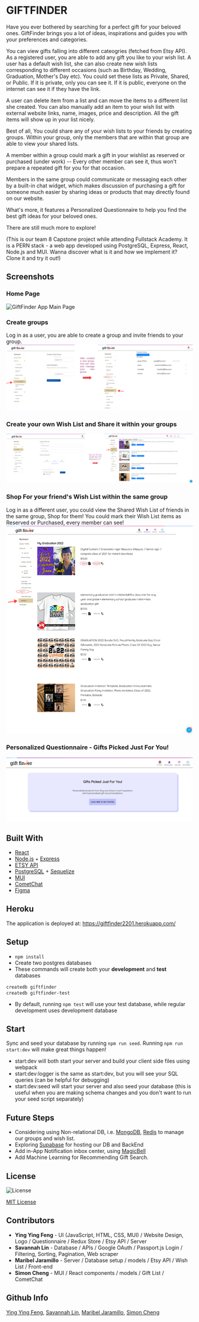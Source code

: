 # GIFTFINDER

Have you ever bothered by searching for a perfect gift for your beloved ones. GiftFinder brings you a lot of ideas, inspirations and guides you with your preferences and categories.

You can view gifts falling into different cateogries (fetched from Etsy API). As a registered user, you are able to add any gift you like to your wish list. A user has a default wish list, she can also create new wish lists corresponding to different occasions (such as Birthday, Wedding, Graduation, Mother's Day etc). You could set these lists as Private, Shared, or Public. If it is private, only you can see it. If it is public, everyone on the internet can see it if they have the link.

A user can delete item from a list and can move the items to a different list she created.
You can also manually add an item to your wish list with external website links, name, images, price and description. All the gift items will show up in your list nicely.  

Best of all, You could share any of your wish lists to your friends by creating groups. Within your group, only the members that are within that group are able to view your shared lists.

A member within a group could mark a gift in your wishlist as reserved or purchased (under work) -- Every other member can see it, thus won't prepare a repeated gift for you for that occasion.

Members in the same group could communicate or messaging each other by a built-in chat widget, which makes discussion of purchasing a gift for someone much easier by sharing ideas or products that may directly found on our website.

What's more, it features a Personalized Questionnaire to help you find the best gift ideas for your beloved ones.

There are still much more to explore!

(This is our team 8 Capstone project while attending Fullstack Academy. It is a PERN stack - a web app developed using PostgreSQL, Express, React, Node.js and MUI. Wanna discover what is it and how we implement it? Clone it and try it out!)

## Screenshots

### Home Page
<img src="public/assets/GiftFinder_HomePage.png" alt="GiftFinder App Main Page">

### Create groups
Log in as a user, you are able to create a group and invite friends to your group.
<img src="public/assets/GiftFinder_CreateGroup_InviteFriends.png" alt="GiftFinder Creating Group and Inviting Friends">

### Create your own Wish List and Share it within your groups
<img src="public/assets/GiftFinder_CreateShareWishList.png" alt="GiftFinder Create and Share Wish List">

### Shop For your friend's Wish List within the same group
Log in as a different user, you could view the Shared Wish List of friends in the same group, Shop for them!
You could mark their Wish List items as Reserved or Purchased, every member can see!
<img src="public/assets/GiftFinder_ShopForSharedWishList.png" alt="GiftFinder Shop For your Friends">

### Personalized Questionnaire - Gifts Picked Just For You!
<img src="public/assets/GiftFinder_PersonalizedQuestionnaire.png" alt="GiftFinder Personalized Questionnaire">

## Built With
* [React](https://react.com)
* [Node.js](https://nodejs.org) + [Express](https://expressjs.com/)
* [ETSY API](https://developer.etsy.com/documentation/)
* [PostgreSQL](https://www.postgresql.org/) + [Sequelize](https://sequelize.org/)
* [MUI](https://mui.com/)
* [CometChat](https://www.cometchat.com/)
* [Figma](https://www.figma.com/)

## Heroku 
The application is deployed at:
https://giftfinder2201.herokuapp.com/

## Setup

* `npm install`
* Create two postgres databases
* These commands will create both your **development** and **test** databases

```
createdb giftfinder
createdb giftfinder-test
```

* By default, running `npm test` will use your test database, while
  regular development uses development database

## Start

Sync and seed your database by running `npm run seed`. Running `npm run start:dev` will make great things happen!

- start:dev will both start your server and build your client side files using webpack
- start:dev:logger is the same as start:dev, but you will see your SQL queries (can be helpful for debugging)
- start:dev:seed will start your server and also seed your database (this is useful when you are making schema changes and you don't want to run your seed script separately)


## Future Steps
* Considering using Non-relational DB, i.e. [MongoDB](https://www.mongodb.com/), [Redis](https://redis.io/) to manage our groups and wish list.
* Exploring [Supabase](https://supabase.com/) for hosting our DB and BackEnd
* Add in-App Notification inbox center, using [MagicBell](https://www.magicbell.com/)
* Add Machine Learning for Recommending Gift Search.


## License
![License](https://img.shields.io/badge/License-mit-blue.svg "License Badge")

[MIT License](http://opensource.org/licenses/mit-license.php)

## Contributors
* **Ying Ying Feng** - UI (JavaScript, HTML, CSS, MUI) / Website Design, Logo / Questionnaire / Redux Store / Etsy API / Server
* **Savannah Lin** - Database / APIs / Google OAuth / Passport.js Login / Filtering, Sorting, Pagination, Web scraper
* **Maribel Jaramillo** - Server / Database setup / models / Etsy API / Wish List / Front-end
* **Simon Cheng** - MUI / React components / models / Gift List / CometChat

## Github Info
[Ying Ying Feng](https://github.com/yingying127),
[Savannah Lin](https://github.com/savannah-yahsuanlin),
[Maribel Jaramillo](https://github.com/jaramll2),
[Simon Cheng](https://github.com/sichallez)

